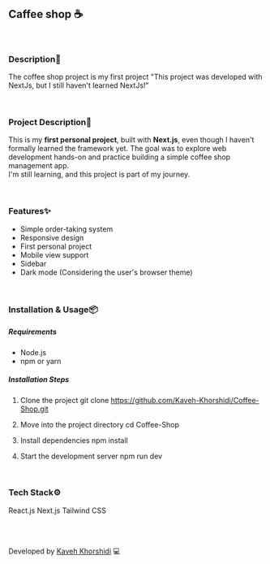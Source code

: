 ## Caffee shop ☕️


<br/>


### Description📄

The coffee shop project is my first project
"This project was developed with NextJs, but I still haven't learned NextJs!"


<br/>


### Project Description📘

This is my **first personal project**, built with **Next.js**, even though I haven't formally learned the framework yet. The goal was to explore web development hands-on and practice building a simple coffee shop management app.  
I'm still learning, and this project is part of my journey. 


<br/>


### Features✨

- Simple order-taking system
- Responsive design
- First personal project
- Mobile view support
- Sidebar 
- Dark mode (Considering the user's browser theme)


<br/>


### Installation & Usage📦

##### Requirements 
- Node.js 
- npm or yarn


##### Installation Steps 

1. Clone the project 
git clone https://github.com/Kaveh-Khorshidi/Coffee-Shop.git

2. Move into the project directory
cd Coffee-Shop

3. Install dependencies
npm install

4. Start the development server
npm run dev


<br/>


### Tech Stack⚙️

React.js
Next.js
Tailwind CSS


<br/>





<br/>



Developed by [Kaveh Khorshidi](https://github.com/Kaveh-Khorshidi) 💻






